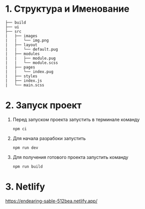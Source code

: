 # 1. Структура и Именование

    ├── build
    ├── ui
    ├── src
    |   ├── images
    |   |   └── img.png
    |   ├── layout
    |   |   └── default.pug
    |   ├── modules
    |   |   ├── module.pug
    |   |   └── module.scss
    |   ├── pages
    |   |   └── index.pug
    |   ├── styles
    |   ├── index.js
    |   └── main.scss


# 2. Запуск проект

1. Перед запуском проекта запустить в терминале команду
   ```
   npm ci
   ```
2. Для начала разрабоки запустить
   ```
   npm run dev
   ```
3. Для получения готового проекта запустить команду
   ```
   npm run build
   ```

# 3. Netlify
https://endearing-sable-512bea.netlify.app/